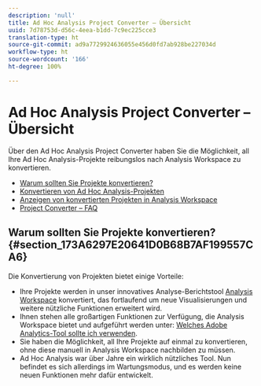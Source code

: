 ```yaml
---
description: 'null'
title: Ad Hoc Analysis Project Converter – Übersicht
uuid: 7d78753d-d56c-4eea-b1dd-7c9ec225cce3
translation-type: ht
source-git-commit: ad9a7729924636055e456d0fd7ab928be227034d
workflow-type: ht
source-wordcount: '166'
ht-degree: 100%

---
```



# Ad Hoc Analysis Project Converter – Übersicht

Über den Ad Hoc Analysis Project Converter haben Sie die Möglichkeit, all Ihre Ad Hoc Analysis-Projekte reibungslos nach Analysis Workspace zu konvertieren.

* [Warum sollten Sie Projekte konvertieren?](/help/analyze/ad-hoc-analysis/c-aha-project-converter/aha2aw-overview.md#section_173A6297E20641D0B68B7AF199557CA6)
* [Konvertieren von Ad Hoc Analysis-Projekten](/help/analyze/ad-hoc-analysis/c-aha-project-converter/aha2aw-workflow.md#topic_5A55F73488704C5D8E42CDD04B5984DE)
* [Anzeigen von konvertierten Projekten in Analysis Workspace](/help/analyze/ad-hoc-analysis/c-aha-project-converter/view-projects-workspace.md)
* [Project Converter – FAQ](/help/analyze/ad-hoc-analysis/c-aha-project-converter/aha2aw-converter-faq.md#topic_8231595303AD403E9322645A63632D57)

## Warum sollten Sie Projekte konvertieren? {#section_173A6297E20641D0B68B7AF199557CA6}

Die Konvertierung von Projekten bietet einige Vorteile:

* Ihre Projekte werden in unser innovatives Analyse-Berichtstool [Analysis Workspace](https://docs.adobe.com/content/help/de-DE/analytics/analyze/analysis-workspace/home.html) konvertiert, das fortlaufend um neue Visualisierungen und weitere nützliche Funktionen erweitert wird.
* Ihnen stehen alle großartigen Funktionen zur Verfügung, die Analysis Workspace bietet und aufgeführt werden unter: [Welches Adobe Analytics-Tool sollte ich verwenden](https://docs.adobe.com/content/help/de-DE/analytics/admin/admin-overview/which-analytics-tool.html).
* Sie haben die Möglichkeit, all Ihre Projekte auf einmal zu konvertieren, ohne diese manuell in Analysis Workspace nachbilden zu müssen.
* Ad Hoc Analysis war über Jahre ein wirklich nützliches Tool. Nun befindet es sich allerdings im Wartungsmodus, und es werden keine neuen Funktionen mehr dafür entwickelt.

